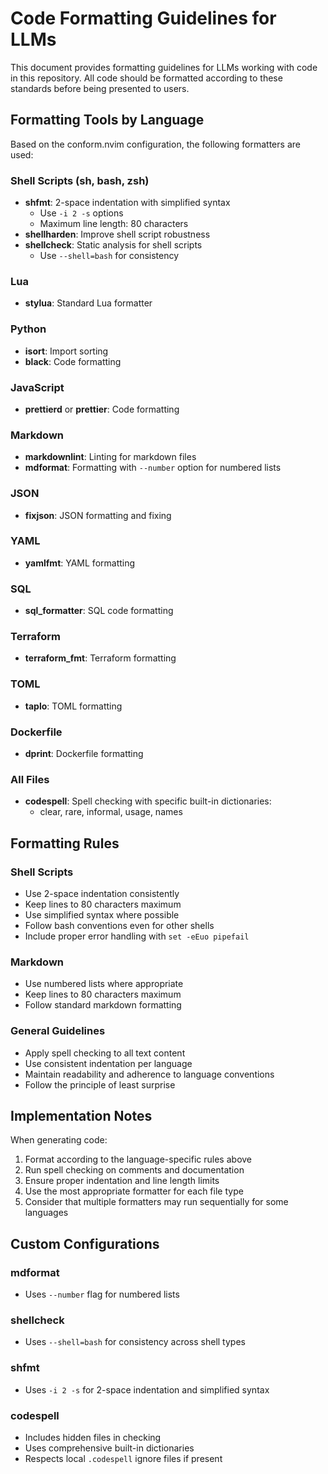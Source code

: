 # Code Formatting Guidelines for LLMs

This document provides formatting guidelines for LLMs working with code in this
repository. All code should be formatted according to these standards before
being presented to users.

## Formatting Tools by Language

Based on the conform.nvim configuration, the following formatters are used:

### Shell Scripts (sh, bash, zsh)

- **shfmt**: 2-space indentation with simplified syntax
  - Use `-i 2 -s` options
  - Maximum line length: 80 characters
- **shellharden**: Improve shell script robustness
- **shellcheck**: Static analysis for shell scripts
  - Use `--shell=bash` for consistency

### Lua

- **stylua**: Standard Lua formatter

### Python

- **isort**: Import sorting
- **black**: Code formatting

### JavaScript

- **prettierd** or **prettier**: Code formatting

### Markdown

- **markdownlint**: Linting for markdown files
- **mdformat**: Formatting with `--number` option for numbered lists

### JSON

- **fixjson**: JSON formatting and fixing

### YAML

- **yamlfmt**: YAML formatting

### SQL

- **sql_formatter**: SQL code formatting

### Terraform

- **terraform_fmt**: Terraform formatting

### TOML

- **taplo**: TOML formatting

### Dockerfile

- **dprint**: Dockerfile formatting

### All Files

- **codespell**: Spell checking with specific built-in dictionaries:
  - clear, rare, informal, usage, names

## Formatting Rules

### Shell Scripts

- Use 2-space indentation consistently
- Keep lines to 80 characters maximum
- Use simplified syntax where possible
- Follow bash conventions even for other shells
- Include proper error handling with `set -eEuo pipefail`

### Markdown

- Use numbered lists where appropriate
- Keep lines to 80 characters maximum
- Follow standard markdown formatting

### General Guidelines

- Apply spell checking to all text content
- Use consistent indentation per language
- Maintain readability and adherence to language conventions
- Follow the principle of least surprise

## Implementation Notes

When generating code:

1. Format according to the language-specific rules above
2. Run spell checking on comments and documentation
3. Ensure proper indentation and line length limits
4. Use the most appropriate formatter for each file type
5. Consider that multiple formatters may run sequentially for some
   languages

## Custom Configurations

### mdformat

- Uses `--number` flag for numbered lists

### shellcheck

- Uses `--shell=bash` for consistency across shell types

### shfmt

- Uses `-i 2 -s` for 2-space indentation and simplified syntax

### codespell

- Includes hidden files in checking
- Uses comprehensive built-in dictionaries
- Respects local `.codespell` ignore files if present
